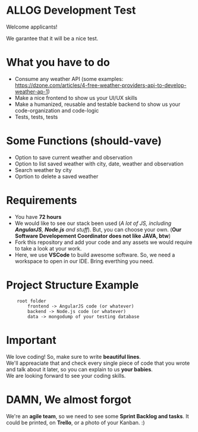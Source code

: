 # ALLOG Development Test
Welcome applicants!

We garantee that it will be a nice test.

# What you have to do
- Consume any weather API (some examples: https://dzone.com/articles/4-free-weather-providers-api-to-develop-weather-ap-1)
- Make a nice frontend to show us your UI/UX skills
- Make a humanized, reusable and testable backend to show us your code-organization and code-logic
- Tests, tests, tests

# Some Functions (should-vave)
- Option to save current weather and observation
- Option to list saved weather with city, date, weather and observation
- Search weather by city
- Oprtion to delete a saved weather

# Requirements
- You have **72 hours**
- We would like to see our stack been used (_A lot of JS, including **AngularJS**, **Node.js** and stuff_). But, you can choose your own. (**Our Software Developement Coordinator does not like JAVA, btw**)
- Fork this repository and add your code and any assets we would require to take a look at your work.
- Here, we use **VSCode** to build awesome software. So, we need a workspace to open in our IDE. Bring everthing you need.

# Project Structure Example
```
    root folder
        frontend -> AngularJS code (or whatever)
        backend -> Node.js code (or whatever)
        data -> mongodump of your testing database
```

# Important
We love coding! So, make sure to write **beautiful lines**.  
We'll appreaciate that and check every single piece of code that you wrote and talk about it later, so you can explain to us **your babies**.  
We are looking forward to see your coding skills.  

# DAMN, We almost forgot
We're an **agile team**, so we need to see some **Sprint Backlog and tasks**. It could be printed, on **Trello**, or a photo of your Kanban. :)
